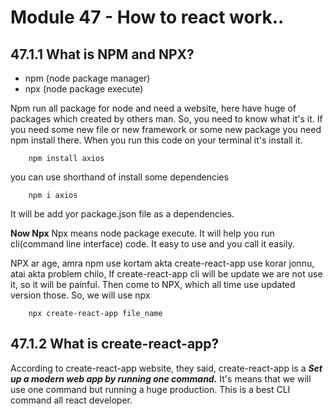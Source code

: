 # Module 47 - How to react work..

## 47.1.1 What is NPM and NPX?

- npm (node package manager)
- npx (node package execute)

Npm run all package for node and need a website, here have huge of packages which created by others man. So, you need to know what it's it. If you need some new file or new framework or some new package you need npm install there. When you run this code on your terminal it's install it.

        npm install axios

you can use shorthand of install some dependencies

        npm i axios

It will be add yor package.json file as a dependencies.

**Now Npx**
Npx means node package execute. It will help you run cli(command line interface) code. It easy to use and you call it easily.

NPX ar age, amra npm use kortam akta create-react-app use korar jonnu, atai akta problem chilo, If create-react-app cli will be update we are not use it, so it will be painful. Then come to NPX, which all time use updated version those. So, we will use npx

        npx create-react-app file_name

## 47.1.2 What is create-react-app?

According to create-react-app website,
they said, create-react-app is a **_Set up a modern web app by running one command._**
It's means that we will use one command but running a huge production. This is a best CLI command all react developer.
